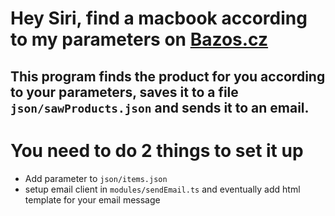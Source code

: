 # Hey Siri, find a macbook according to my parameters on [Bazos.cz](https://www.bazos.cz/)
## This program finds the product for you according to your parameters, saves it to a file `json/sawProducts.json` and sends it to an email.

# You need to do 2 things to set it up
- Add parameter to `json/items.json`
- setup email client in `modules/sendEmail.ts` and eventually add html template for your email message